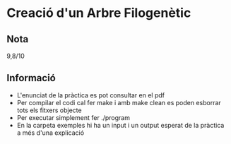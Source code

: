 # Creació d'un Arbre Filogenètic

## Nota
9,8/10

## Informació
  * L'enunciat de la pràctica es pot consultar en el pdf
  * Per compilar el codi cal fer make i amb make clean es poden esborrar tots els fitxers objecte
  * Per executar simplement fer ./program
  * En la carpeta exemples hi ha un input i un output esperat de la pràctica a més d'una explicació
